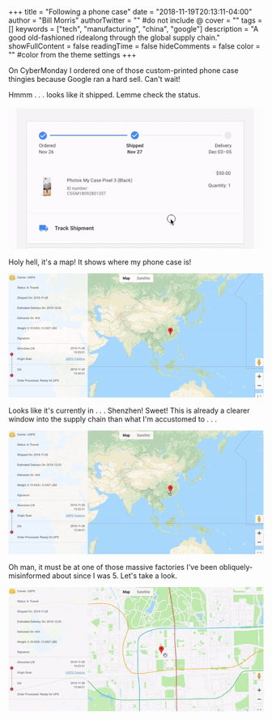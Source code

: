 +++
title = "Following a phone case"
date = "2018-11-19T20:13:11-04:00"
author = "Bill Morris"
authorTwitter = "" #do not include @
cover = ""
tags = []
keywords = ["tech", "manufacturing", "china", "google"]
description = "A good old-fashioned ridealong through the global supply chain."
showFullContent = false
readingTime = false
hideComments = false
color = "" #color from the theme settings
+++

On CyberMonday I ordered one of those custom-printed phone case thingies because Google ran a hard sell. Can't wait!

Hmmm . . . looks like it shipped. Lemme check the status. 

![1](images/1.gif)

Holy hell, it's a map! It shows where my phone case is!

![2](images/2.gif)

Looks like it's currently in . . . Shenzhen! Sweet! This is already a clearer window into the supply chain than what I'm accustomed to . . .

![3](images/3.gif)

Oh man, it must be at one of those massive factories I've been obliquely-misinformed about since I was 5. Let's take a look.

![4](images/4.gif)

